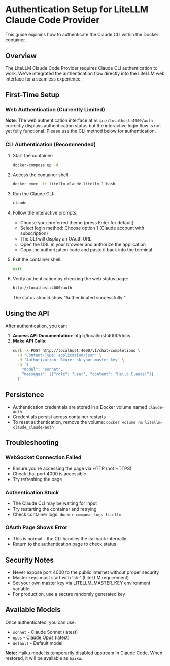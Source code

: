 # Authentication Setup for LiteLLM Claude Code Provider

This guide explains how to authenticate the Claude CLI within the Docker container.

## Overview

The LiteLLM Claude Code Provider requires Claude CLI authentication to work. We've integrated the authentication flow directly into the LiteLLM web interface for a seamless experience.

## First-Time Setup

### Web Authentication (Currently Limited)

**Note**: The web authentication interface at `http://localhost:4000/auth` correctly displays authentication status but the interactive login flow is not yet fully functional. Please use the CLI method below for authentication.

### CLI Authentication (Recommended)

1. Start the container:
   ```bash
   docker-compose up -d
   ```

2. Access the container shell:
   ```bash
   docker exec -it litellm-claude-litellm-1 bash
   ```

3. Run the Claude CLI:
   ```bash
   claude
   ```

4. Follow the interactive prompts:
   - Choose your preferred theme (press Enter for default)
   - Select login method: Choose option 1 (Claude account with subscription)
   - The CLI will display an OAuth URL
   - Open the URL in your browser and authorize the application
   - Copy the authorization code and paste it back into the terminal

5. Exit the container shell:
   ```bash
   exit
   ```

6. Verify authentication by checking the web status page:
   ```
   http://localhost:4000/auth
   ```
   The status should show "Authenticated successfully!"

## Using the API

After authentication, you can:

1. **Access API Documentation**: http://localhost:4000/docs
2. **Make API Calls**:
   ```bash
   curl -X POST http://localhost:4000/v1/chat/completions \
     -H "Content-Type: application/json" \
     -H "Authorization: Bearer sk-your-master-key" \
     -d '{
       "model": "sonnet",
       "messages": [{"role": "user", "content": "Hello Claude!"}]
     }'
   ```

## Persistence

- Authentication credentials are stored in a Docker volume named `claude-auth`
- Credentials persist across container restarts
- To reset authentication, remove the volume: `docker volume rm litellm-claude_claude-auth`

## Troubleshooting

### WebSocket Connection Failed
- Ensure you're accessing the page via HTTP (not HTTPS)
- Check that port 4000 is accessible
- Try refreshing the page

### Authentication Stuck
- The Claude CLI may be waiting for input
- Try restarting the container and retrying
- Check container logs: `docker-compose logs litellm`

### OAuth Page Shows Error
- This is normal - the CLI handles the callback internally
- Return to the authentication page to check status

## Security Notes

- Never expose port 4000 to the public internet without proper security
- Master keys must start with 'sk-' (LiteLLM requirement)
- Set your own master key via LITELLM_MASTER_KEY environment variable
- For production, use a secure randomly generated key

## Available Models

Once authenticated, you can use:
- `sonnet` - Claude Sonnet (latest)
- `opus` - Claude Opus (latest)
- `default` - Default model

**Note:** Haiku model is temporarily disabled upstream in Claude Code. When restored, it will be available as `haiku`.